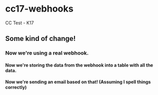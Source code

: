 # cc17-webhooks
CC Test - K17

## Some kind of change!

### Now we're using a real webhook.

#### Now we're storing the data from the webhook into a table with all the data.

#### Now we're sending an email based on that! (Assuming I spell things correctly)
